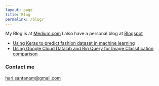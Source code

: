 ```yaml
---
layout: page
title: Blog
permalink: /blog/
---
```


My Blog is at <a href=https://medium.com>Medium.com</a>
I also have a personal blog at <a href=http://business-it-knowledge.blogspot.com/>Blogspot</a>
<ul>
        		<li><a href="https://medium.com/@hari.santanam/value-proposition-of-ai-for-it-1c8903c0ec25?source=search_post
>Value Proposition of AI for IT</a></li>
        		<li><a href="https://medium.com/@hari.santanam/using-keras-to-predict-fashion-dataset-and-see-images-used-by-machine-learning-5f4a889fb1b0>Using Keras to predict fashion dataset in machine learning</a></li>
            <li><a href="https://medium.com/google-cloud/using-google-cloud-ml-engine-to-train-a-regression-model-e2a582de389e>Using Google Cloud ML Engine to train a regression model</a></li>
            <li><a href="https://medium.com/google-cloud/using-google-datalab-and-bigquery-for-image-classification-comparison-13b2ffb26e67>Using Google Cloud Datalab and Biq Query for Image Classification comparison</a></li>
			</ul>


### Contact me

[hari.santanam@gmail.com](mailto:hari.santanam@gmail.com)

